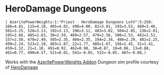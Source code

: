 # HeroDamage Dungeons
```
( AzeritePowerWeights:1:"Priest - HeroDamage Dungeons LotV":5:258: 166=4.81, 115=4.18, 405=4.02, 498=4.00, 82=3.81, 193=3.53, 480=3.46, 501=3.25, 526=3.13, 192=3.13, 196=3.11, 483=3.02, 504=2.85, 236=2.81, 195=2.66, 485=2.63, 30=2.59, 489=2.57, 479=2.56, 500=2.53, 482=2.51, 157=2.50, 478=2.49, 505=2.35, 404=2.35, 194=2.34, 486=2.29, 481=2.25, 499=2.24, 523=2.10, 403=1.87, 22=1.77, 488=1.67, 156=1.45, 31=1.41, 459=1.12, 21=1.10, 491=0.92, 462=0.90, 38=0.87, 18=0.86, 13=0.80, 461=0.77, 490=0.57, 521=0.01, 541=-0.05, 522=-0.05, 487=-0.08,)
```

 Works with the [AzeritePowerWeights Addon](https://wow.curseforge.com/projects/azeritepowerweights)
 Dungeon sim profile courtesy of [HeroDamage](https://www.herodamage.com/)